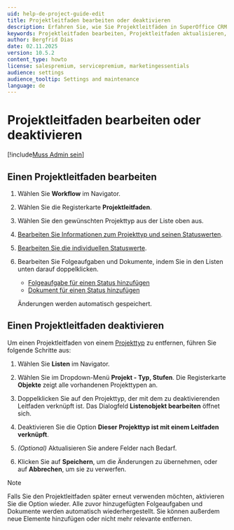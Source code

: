 ```yaml
---
uid: help-de-project-guide-edit
title: Projektleitfaden bearbeiten oder deaktivieren
description: Erfahren Sie, wie Sie Projektleitfäden in SuperOffice CRM bearbeiten oder deaktivieren. Ändern Sie Statuswerte, Folgeaufgaben und Dokumente oder deaktivieren Sie Leitfäden für bestimmte Projekttypen mit der Option zur späteren Reaktivierung.
keywords: Projektleitfaden bearbeiten, Projektleitfaden aktualisieren, Projektleitfaden deaktivieren, Projektleitfaden, Leitfaden, Workflow, Projekt
author: Bergfrid Dias
date: 02.11.2025
version: 10.5.2
content_type: howto
license: salespremium, servicepremium, marketingessentials
audience: settings
audience_tooltip: Settings and maintenance
language: de
---
```


# Projektleitfaden bearbeiten oder deaktivieren

[!include[Muss Admin sein](../../learn/includes/req-admin.md)]

## Einen Projektleitfaden bearbeiten

1. Wählen Sie <i class="ph ph-arrows-left-right" aria-hidden="true"></i> **Workflow** im Navigator.
1. Wählen Sie die Registerkarte **Projektleitfaden**.
1. Wählen Sie den gewünschten Projekttyp aus der Liste oben aus.
1. [Bearbeiten Sie Informationen zum Projekttyp und seinen Statuswerten][3].
1. [Bearbeiten Sie die individuellen Statuswerte][3].
1. Bearbeiten Sie Folgeaufgaben und Dokumente, indem Sie in den Listen unten darauf doppelklicken.

    * [Folgeaufgabe für einen Status hinzufügen][2]
    * [Dokument für einen Status hinzufügen][1]

    Änderungen werden automatisch gespeichert.

## Einen Projektleitfaden deaktivieren

Um einen Projektleitfaden von einem [Projekttyp][4] zu entfernen, führen Sie folgende Schritte aus:

1. Wählen Sie <i class="ph ph-list-bullets" aria-hidden="true"></i> **Listen** im Navigator.

1. Wählen Sie im Dropdown-Menü **Projekt - Typ, Stufen**. Die Registerkarte **Objekte** zeigt alle vorhandenen Projekttypen an.

1. Doppelklicken Sie auf den Projekttyp, der mit dem zu deaktivierenden Leitfaden verknüpft ist. Das Dialogfeld **Listenobjekt bearbeiten** öffnet sich.

1. Deaktivieren Sie die Option **Dieser Projekttyp ist mit einem Leitfaden verknüpft**.

1. *(Optional)* Aktualisieren Sie andere Felder nach Bedarf.

1. Klicken Sie auf **Speichern**, um die Änderungen zu übernehmen, oder auf **Abbrechen**, um sie zu verwerfen.

> [!NOTE]
> Falls Sie den Projektleitfaden später erneut verwenden möchten, aktivieren Sie die Option wieder. Alle zuvor hinzugefügten Folgeaufgaben und Dokumente werden automatisch wiederhergestellt. Sie können außerdem neue Elemente hinzufügen oder nicht mehr relevante entfernen.

<!-- Referenced links -->
[1]: create-project-guide.md#add-doc-status
[2]: create-project-guide.md#add-fo-status
[3]: project-status.md
[4]: project-type.md
